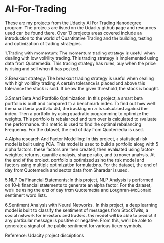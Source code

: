 # AI-For-Trading
These are my projects from the Udacity AI For Trading Nanodegree program. The projects are listed on the Udacity github page and resources used can be found there.
Over 10 projects areas covered include an introduction to the world of Quantitative Trading and the building, testing and optimization of trading strategies. 

1.Trading with momentum: 
The momentum trading strategy is useful when dealing with low volitility trading. This trading strategy is implemented using data from Quotemedia.
This trading strategy has rules, buy when the price is rising and sell when it has peaked. 

2.Breakout strategy:
The breakout trading strategy is useful when dealing with high volitility trading.A certain tolerance is placed and above this tolerance the stock is sold.
If below the given threshold, the stock is bought. 

3.Smart Beta And Portfolio Optimization:
In this project, a smart beta portfolio is built and compared to a benchmark index. 
To find out how well the smart beta portfolio did, the tracking error is calculated against the index. 
Then a portfolio by using quadratic programming to optimize the weights. 
This portfolio is rebalanced and turn over is calculated to evaluate the performance. 
this metric is used to find the optimal rebalancing Frequency. 
For the dataset, the end of day from Quotemedia is used.

4.Alpha research And Factor Modelling:
In this project, a statistical risk model is built using PCA. 
This model is used to build a portfolio along with 5 alpha factors. 
these factors are then created, then evaluated using factor-weighted returns, quantile analysis, sharpe ratio, and turnover analysis. 
At the end of the project,  portfolio is optimized using the risk model and factors using multiple optimization formulations. 
For the dataset, the end of day from Quotemedia and sector data from Sharadar is used.

5.NLP On Financial Statements:
In this project, NLP Analysis is performed on 10-k financial statements to generate an alpha factor. 
For the dataset, we'll be using the end of day from Quotemedia and Loughran-McDonald sentiment word lists.

6.Sentiment Analysis with Neural Networks.:
In this project, a deep learning model is built to classify the sentiment of messages from StockTwits, a social network for investors and traders. 
the model will be able to predict if any particular message is positive or negative. 
From this, we'll be able to generate a signal of the public sentiment for various ticker symbols.


Reference:
Udacity project discriptions
